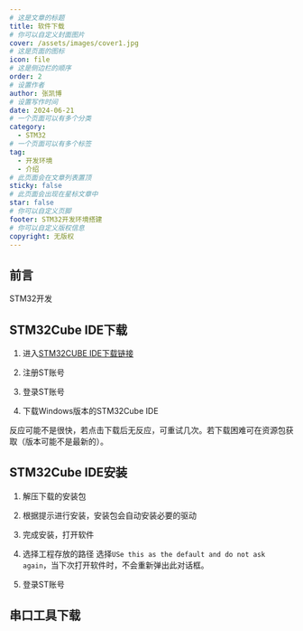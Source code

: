 ```yaml
---
# 这是文章的标题
title: 软件下载
# 你可以自定义封面图片
cover: /assets/images/cover1.jpg
# 这是页面的图标
icon: file
# 这是侧边栏的顺序
order: 2
# 设置作者
author: 张凯博
# 设置写作时间
date: 2024-06-21
# 一个页面可以有多个分类
category:
  - STM32
# 一个页面可以有多个标签
tag:
  - 开发环境
  - 介绍
# 此页面会在文章列表置顶
sticky: false
# 此页面会出现在星标文章中
star: false
# 你可以自定义页脚
footer: STM32开发环境搭建
# 你可以自定义版权信息
copyright: 无版权
---
```


## 前言
STM32开发

## STM32Cube IDE下载
1. 进入[STM32CUBE IDE下载链接](https://www.st.com/zh/development-tools/stm32cubeide.html) 

2. 注册ST账号

3. 登录ST账号

4. 下载Windows版本的STM32Cube IDE

反应可能不是很快，若点击下载后无反应，可重试几次。若下载困难可在资源包获取（版本可能不是最新的）。

## STM32Cube IDE安装
1. 解压下载的安装包

2. 根据提示进行安装，安装包会自动安装必要的驱动

3. 完成安装，打开软件

4. 选择工程存放的路径
选择`USe this as the default and do not ask again`，当下次打开软件时，不会重新弹出此对话框。

5. 登录ST账号

## 串口工具下载
